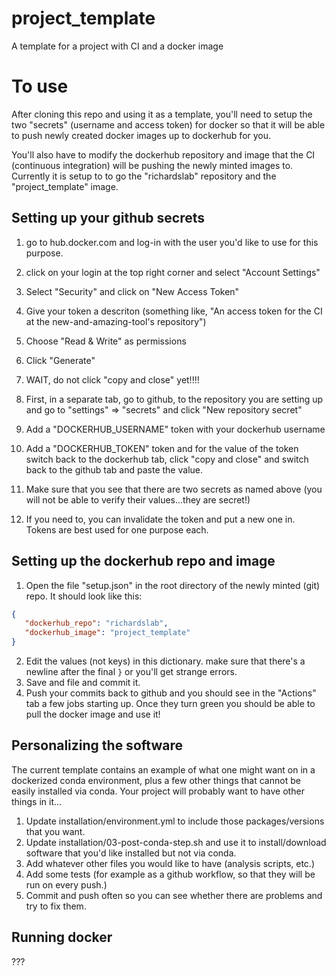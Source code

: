 # project_template
A template for a project with CI and a docker image

# To use
After cloning this repo and using it as a template, you'll need to setup the two "secrets" (username and access token) for docker so that it will be able to push newly created docker images up to dockerhub for you. 

You'll also have to modify the dockerhub repository and image that the CI (continuous integration) will be pushing the newly minted images to. Currently it is setup to to go the "richardslab" repository and the "project_template" image. 

## Setting up your github secrets
1. go to hub.docker.com and log-in with the user you'd like to use for this purpose. 
2. click on your login at the top right corner and select "Account Settings"
3. Select "Security" and click on "New Access Token"
4. Give your token a descriton (something like, "An access token for the CI at the new-and-amazing-tool's repository")
5. Choose "Read & Write" as permissions
6. Click "Generate" 

7. WAIT, do not click "copy and close" yet!!!!

8. First, in a separate tab, go to github, to the repository you are setting up and go to "settings" => "secrets" and click "New repository secret"
9. Add a "DOCKERHUB_USERNAME" token with your dockerhub username
10. Add a "DOCKERHUB_TOKEN" token and for the value of the token switch back to the dockerhub tab, click "copy and close" and switch back to the github tab and paste the value.
11. Make sure that you see that there are two secrets as named above (you will not be able to verify their values...they are secret!)
12. If you need to, you can invalidate the token and put a new one in. Tokens are best used for one purpose each.

## Setting up the dockerhub repo and image 
1. Open the file "setup.json" in the root directory of the newly minted (git) repo. It should look like this:

```json
{
   "dockerhub_repo": "richardslab",
   "dockerhub_image": "project_template"
}


```
2. Edit the values (not keys) in this dictionary. make sure that there's a newline after the final `}` or you'll get strange errors. 
3. Save and file and commit it. 
4. Push your commits back to github and you should see in the "Actions" tab a few jobs starting up. Once they turn green you should be able to pull the docker image and use it!


## Personalizing the software
The current template contains an example of what one might want on in a dockerized conda environment, plus a few other things that cannot be easily installed via conda. Your project will probably want to have other things in it...

1. Update installation/environment.yml to include those packages/versions that you want. 
2. Update installation/03-post-conda-step.sh and use it to install/download software that you'd like installed but not via conda.
3. Add whatever other files you would like to have (analysis scripts, etc.)
4. Add some tests (for example as a github workflow, so that they will be run on every push.)
5. Commit and push often so you can see whether there are problems and try to fix them.


## Running docker
???